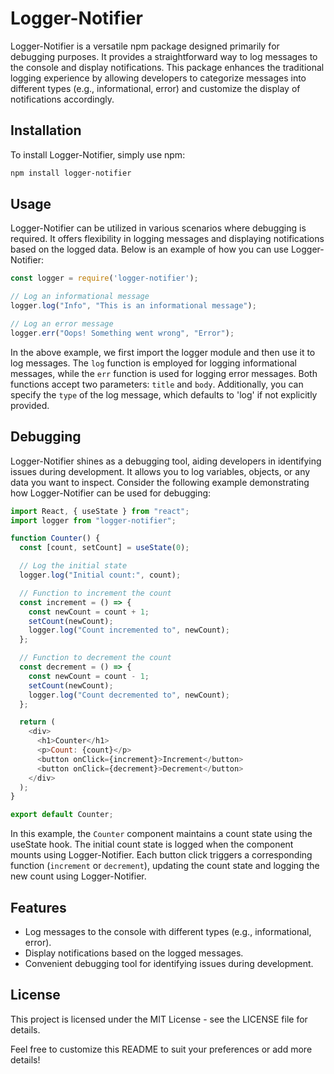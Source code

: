 # Logger-Notifier

Logger-Notifier is a versatile npm package designed primarily for debugging purposes. It provides a straightforward way to log messages to the console and display notifications. This package enhances the traditional logging experience by allowing developers to categorize messages into different types (e.g., informational, error) and customize the display of notifications accordingly.

## Installation

To install Logger-Notifier, simply use npm:

```bash
npm install logger-notifier
```

## Usage

Logger-Notifier can be utilized in various scenarios where debugging is required. It offers flexibility in logging messages and displaying notifications based on the logged data. Below is an example of how you can use Logger-Notifier:

```javascript
const logger = require('logger-notifier');

// Log an informational message
logger.log("Info", "This is an informational message");

// Log an error message
logger.err("Oops! Something went wrong", "Error");
```

In the above example, we first import the logger module and then use it to log messages. The `log` function is employed for logging informational messages, while the `err` function is used for logging error messages. Both functions accept two parameters: `title` and `body`. Additionally, you can specify the `type` of the log message, which defaults to 'log' if not explicitly provided.

## Debugging

Logger-Notifier shines as a debugging tool, aiding developers in identifying issues during development. It allows you to log variables, objects, or any data you want to inspect. Consider the following example demonstrating how Logger-Notifier can be used for debugging:

```javascript
import React, { useState } from "react";
import logger from "logger-notifier";

function Counter() {
  const [count, setCount] = useState(0);

  // Log the initial state
  logger.log("Initial count:", count);

  // Function to increment the count
  const increment = () => {
    const newCount = count + 1;
    setCount(newCount);
    logger.log("Count incremented to", newCount);
  };

  // Function to decrement the count
  const decrement = () => {
    const newCount = count - 1;
    setCount(newCount);
    logger.log("Count decremented to", newCount);
  };

  return (
    <div>
      <h1>Counter</h1>
      <p>Count: {count}</p>
      <button onClick={increment}>Increment</button>
      <button onClick={decrement}>Decrement</button>
    </div>
  );
}

export default Counter;
```

In this example, the `Counter` component maintains a count state using the useState hook. The initial count state is logged when the component mounts using Logger-Notifier. Each button click triggers a corresponding function (`increment` or `decrement`), updating the count state and logging the new count using Logger-Notifier.

## Features

- Log messages to the console with different types (e.g., informational, error).
- Display notifications based on the logged messages.
- Convenient debugging tool for identifying issues during development.

## License

This project is licensed under the MIT License - see the LICENSE file for details.

Feel free to customize this README to suit your preferences or add more details!